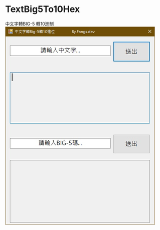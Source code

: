 # TextBig5To10Hex
 中文字轉BIG-5 轉10進制
![image](https://raw.githubusercontent.com/WeiFangChou/TextBig5To10Hex/master/big5.jpg)
